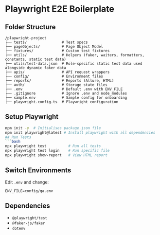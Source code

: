 # Playwright E2E Boilerplate

## Folder Structure
```
/playwright-project
├── tests/                # Test specs
├── pageObjects/          # Page Object Model
├── fixtures/             # Custom test fixtures
├── utils/                # Helpers (faker, waiters, formatters, constants, static test data)
├── utils/test-data.json  # Role-specific static test data used alongside dynamic faker data
├── apis/                 # API request wrappers
├── config/               # Environment files
├── reports/              # Reports (Allure, HTML)
├── auth/                 # Storage state files
├── .env                  # Default .env with ENV_FILE
├── .gitignore            # Ignore .env and node_modules
├── sample.env            # Sample config for onboarding
├── playwright.config.ts  # Playwright configuration
```
## Setup Playwright
```bash
npm init -y  # Initialises package.json file
npm init playwright@latest # Install playwright with all dependencies
## Run Tests
```bash
npx playwright test          # Run all tests
npx playwright test login    # Run specific file
npx playwright show-report   # View HTML report
```

## Switch Environments
Edit `.env` and change:
```
ENV_FILE=config/qa.env
```

## Dependencies
- `@playwright/test`
- `@faker-js/faker`
- `dotenv`